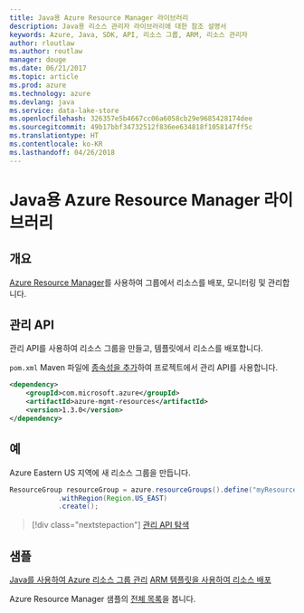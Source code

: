 ```yaml
---
title: Java용 Azure Resource Manager 라이브러리
description: Java용 리소스 관리자 라이브러리에 대한 참조 설명서
keywords: Azure, Java, SDK, API, 리소스 그룹, ARM, 리소스 관리자
author: rloutlaw
ms.author: routlaw
manager: douge
ms.date: 06/21/2017
ms.topic: article
ms.prod: azure
ms.technology: azure
ms.devlang: java
ms.service: data-lake-store
ms.openlocfilehash: 326357e5b4667cc06a6058cb29e9685428174dee
ms.sourcegitcommit: 49b17bbf34732512f836ee634818f1058147ff5c
ms.translationtype: HT
ms.contentlocale: ko-KR
ms.lasthandoff: 04/26/2018
---
```

# <a name="azure-resource-manager-libraries-for-java"></a>Java용 Azure Resource Manager 라이브러리

## <a name="overview"></a>개요

[Azure Resource Manager](https://docs.microsoft.com/azure/azure-resource-manager/resource-group-overview)를 사용하여 그룹에서 리소스를 배포, 모니터링 및 관리합니다.

## <a name="management-api"></a>관리 API

관리 API를 사용하여 리소스 그룹을 만들고, 템플릿에서 리소스를 배포합니다.

`pom.xml` Maven 파일에 [종속성을 추가](https://maven.apache.org/guides/getting-started/index.html#How_do_I_use_external_dependencies)하여 프로젝트에서 관리 API를 사용합니다.


```XML
<dependency>
    <groupId>com.microsoft.azure</groupId>
    <artifactId>azure-mgmt-resources</artifactId>
    <version>1.3.0</version>
</dependency>
```

## <a name="example"></a>예

Azure Eastern US 지역에 새 리소스 그룹을 만듭니다.

```java
ResourceGroup resourceGroup = azure.resourceGroups().define("myResourceGroup")
            .withRegion(Region.US_EAST)
            .create();
```

> [!div class="nextstepaction"]
> [관리 API 탐색](/java/api/overview/azure/resources/management)

## <a name="samples"></a>샘플

[Java를 사용하여 Azure 리소스 그룹 관리][1] 
[ARM 템플릿을 사용하여 리소스 배포][2]

[1]: https://github.com/Azure-Samples/resources-java-manage-resource-group
[2]: https://github.com/Azure-Samples/resources-java-deploy-using-arm-template

Azure Resource Manager 샘플의 [전체 목록](https://azure.microsoft.com/resources/samples/?platform=java&term=resource)을 봅니다.
